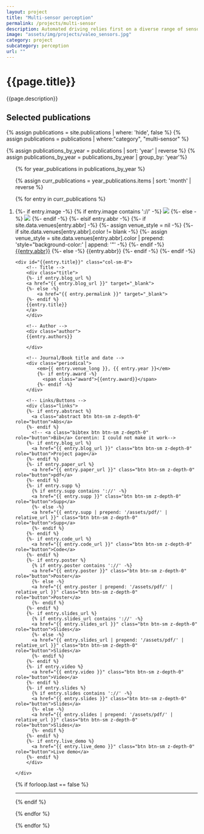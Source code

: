 ```yaml
---
layout: project
title: "Multi-sensor perception"
permalink: /projects/multi-sensor
description: Automated driving relies first on a diverse range of sensors, like fish-eye and pinhole camera rigs, LiDARs, microphones, radars, and ultrasonics. Exploiting at best the outputs of each of these sensors at any instant is fundamental to understand the complex environment of the vehicle and gain robustness.
image: "assets/img/projects/valeo_sensors.jpg"
category: project
subcategory: perception
url: ""
---
```




<h1>{{page.title}}</h1>
<p>{{page.description}}</p>


<h2>Selected publications</h2>

{% assign publications = site.publications | where: 'hide', false %}
{% assign publications = publications | where:"category", "multi-sensor" %}

<!-- {% assign publications_by_year = publications | group_by: 'year' | sort: 'year' |  reverse %} -->
{% assign publications_by_year = publications |  sort: 'year' |  reverse %}
{% assign publications_by_year = publications_by_year | group_by: 'year'%}

<div class="publications">

<ol class="bibliography">

{% for year_publications in publications_by_year %}

{% assign curr_publications = year_publications.items | sort: 'month' | reverse %}

{% for entry in curr_publications %}

<li>
<div class="row">
    <div class="col-sm-4">
    {%- if entry.image -%}
        {% if entry.image contains '://' -%}
        <img class="preview rounded" src="{{ entry.image }}">
        {%- else -%}
        <img class="preview rounded" src="{{ entry.image | relative_url }}">
        {%- endif -%}
    {%- elsif entry.abbr -%}
        {%- if site.data.venues[entry.abbr] -%}
        {%- assign venue_style = nil -%}
        {%- if site.data.venues[entry.abbr].color != blank -%}
            {%- assign venue_style = site.data.venues[entry.abbr].color | prepend: 'style="background-color:' | append: '"' -%}
        {%- endif -%}
        <abbr class="badge" {% if venue_style %}{{venue_style}}{% endif %}><a href="{{site.data.venues[entry.abbr].url}}">{{entry.abbr}}</a></abbr>
        {%- else -%}
        <abbr class="badge">{{entry.abbr}}</abbr>
        {%- endif -%}
    {%- endif -%}
    </div>

    <div id="{{entry.title}}" class="col-sm-8">
        <!-- Title -->
        <div class="title">
        {%- if entry.blog_url %}
        <a href="{{ entry.blog_url }}" target="_blank">
        {%- else -%}
            <a href="{{ entry.permalink }}" target="_blank">
        {%- endif %}
        {{entry.title}}
        </a>
        </div>
    
        <!-- Author -->
        <div class="author">
        {{entry.authors}}

        </div>

        <!-- Journal/Book title and date -->
        <div class="periodical">
            <em>{{ entry.venue_long }}, {{ entry.year }}</em>
            {%- if entry.award -%}
              <span class="award">{{entry.award}}</span>
            {%- endif -%}
        </div>

        <!-- Links/Buttons -->
        <div class="links">
        {%- if entry.abstract %}
          <a class="abstract btn btn-sm z-depth-0" role="button">Abs</a>
        {%- endif %}
          <!-- <a class="bibtex btn btn-sm z-depth-0" role="button">Bib</a> Corentin: I could not make it work-->
        {%- if entry.blog_url %}
          <a href="{{ entry.blog_url }}" class="btn btn-sm z-depth-0" role="button">Project page</a>
        {%- endif %}
        {%- if entry.paper_url %}
          <a href="{{ entry.paper_url }}" class="btn btn-sm z-depth-0" role="button">pdf</a>
        {%- endif %}
        {%- if entry.supp %}
          {% if entry.supp contains '://' -%}
          <a href="{{ entry.supp }}" class="btn btn-sm z-depth-0" role="button">Supp</a>
          {%- else -%}
          <a href="{{ entry.supp | prepend: '/assets/pdf/' | relative_url }}" class="btn btn-sm z-depth-0" role="button">Supp</a>
          {%- endif %}
        {%- endif %}
        {%- if entry.code_url %}
          <a href="{{ entry.code_url }}" class="btn btn-sm z-depth-0" role="button">Code</a>
        {%- endif %}
        {%- if entry.poster %}
          {% if entry.poster contains '://' -%}
          <a href="{{ entry.poster }}" class="btn btn-sm z-depth-0" role="button">Poster</a>
          {%- else -%}
          <a href="{{ entry.poster | prepend: '/assets/pdf/' | relative_url }}" class="btn btn-sm z-depth-0" role="button">Poster</a>
          {%- endif %}
        {%- endif %}
        {%- if entry.slides_url %}
          {% if entry.slides_url contains '://' -%}
          <a href="{{ entry.slides_url }}" class="btn btn-sm z-depth-0" role="button">Slides</a>
          {%- else -%}
          <a href="{{ entry.slides_url | prepend: '/assets/pdf/' | relative_url }}" class="btn btn-sm z-depth-0" role="button">Slides</a>
          {%- endif %}
        {%- endif %}
        {%- if entry.video %}
          <a href="{{ entry.video }}" class="btn btn-sm z-depth-0" role="button">Video</a>
        {%- endif %}
        {%- if entry.slides %}
          {% if entry.slides contains '://' -%}
          <a href="{{ entry.slides }}" class="btn btn-sm z-depth-0" role="button">Slides</a>
          {%- else -%}
          <a href="{{ entry.slides | prepend: '/assets/pdf/' | relative_url }}" class="btn btn-sm z-depth-0" role="button">Slides</a>
          {%- endif %}
        {%- endif %}
        {%- if entry.live_demo %}
          <a href="{{ entry.live_demo }}" class="btn btn-sm z-depth-0" role="button">Live demo</a>
        {%- endif %}
        </div>

    </div>

</div>

</li>

{% if forloop.last == false %}
<hr>
{% endif %}

{% endfor %}

{% endfor %}

</ol>

</div>
